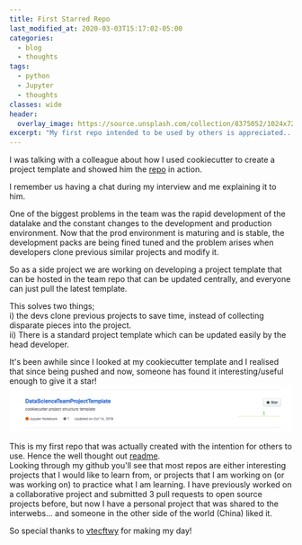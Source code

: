 ```yaml
---
title: First Starred Repo
last_modified_at: 2020-03-03T15:17:02-05:00
categories:
  - blog
  - thoughts
tags:
  - python
  - Jupyter
  - thoughts
classes: wide
header:
  overlay_image: https://source.unsplash.com/collection/8375052/1024x720
excerpt: "My first repo intended to be used by others is appreciated... and it feels good :)"
---
```


I was talking with a colleague about how I used cookiecutter to create a project template and showed him the [repo](https://github.com/Wahe3bru/DataScienceTeamProjectTemplate) in action.

I remember us having a chat during my interview and me explaining it to him.

One of the biggest problems in the team was the rapid development of the datalake and the constant changes to the development and production environment. Now that the prod environment is maturing and is stable, the development packs are being fined tuned and the problem arises when developers clone previous similar projects and modify it.

So as a side project we are working on developing a project template that can be hosted in the team repo that can be updated centrally, and everyone can just pull the latest template.

This solves two things;  
i) the devs clone previous projects to save time, instead of collecting disparate pieces into the project.  
ii) There is a standard project template which can be updated easily by the head developer.

It's been awhile since I looked at my cookiecutter template and I realised that since being pushed and now, someone has found it interesting/useful enough to give it a star!
![my first star](assets/images/starred_repo.png)

This is my first repo that was actually created with the intention for others to use. Hence the well thought out [readme](https://github.com/Wahe3bru/DataScienceTeamProjectTemplate).  
Looking through my github you'll see that most repos are either interesting projects that I would like to learn from, or projects that I am working on (or was working on) to practice what I am learning. I have previously worked on a collaborative project and submitted 3 pull requests to open source projects before, but now I have a personal project that was shared to the interwebs... and someone in the other side of the world (China) liked it.  

So special thanks to [vtecftwy](https://github.com/vtecftwy) for making my day!
